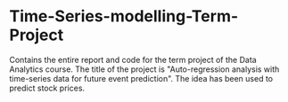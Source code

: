 # Time-Series-modelling-Term-Project
Contains the entire report and code for the term project of the Data Analytics course. The title of the project is "Auto-regression analysis with time-series data for future event prediction". The idea has been used to predict stock prices.  
